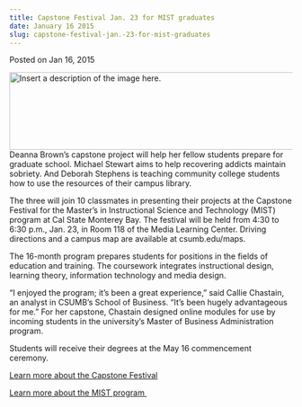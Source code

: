 ```yaml
---
title: Capstone Festival Jan. 23 for MIST graduates
date: January 16 2015
slug: capstone-festival-jan.-23-for-mist-graduates
---
```


 



<span class="date">Posted on Jan 16, 2015    </span>
<p><img alt="Insert a description of the image here." src="https://news.csumb.edu/sites/default/files/65/attachments/news/images/capstone_banner.png" style="width:550px; height:138px; float:left">Deanna Brown&#x2019;s
capstone project will help her fellow students prepare for graduate
school. Michael Stewart aims to help recovering addicts maintain
sobriety. And Deborah Stephens is teaching community college
students how to use the resources of their campus library.</img></p>
<p>The three will join 10 classmates in presenting their projects
at the Capstone Festival for the Master&#x2019;s in Instructional Science
and Technology (MIST) program at Cal State Monterey Bay. The
festival will be held from 4:30 to 6:30 p.m., Jan. 23, in Room 118
of the Media Learning Center. Driving directions and a campus map
are available at csumb.edu/maps.</p>
<p>The 16-month program prepares students for positions in the
fields of education and training. The coursework integrates
instructional design, learning theory, information technology and
media design.</p>
<p>&#x201C;I enjoyed the program; it&#x2019;s been a great experience,&#x201D; said
Callie Chastain, an analyst in CSUMB&#x2019;s School of Business. &#x201C;It&#x2019;s
been hugely advantageous for me.&#x201D; For her capstone, Chastain
designed online modules for use by incoming students in the
university&#x2019;s Master of Business Administration program.</p>
<p>Students will receive their degrees at the May 16 commencement
ceremony.</p>
<p><a href="https://itcdland.csumb.edu/~mist/capstonefestival/" rel="nofollow">Learn more about the Capstone Festival</a></p>
<p><a href="https://itcd.csumb.edu/master-science-ist" rel="nofollow">Learn more about the MIST program&#xA0;</a><br>
<br>
&#xA0;</br></br></p>





 
